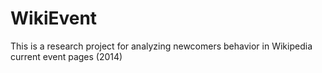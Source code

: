 # WikiEvent
This is a research project for analyzing newcomers behavior in Wikipedia current event pages (2014)
